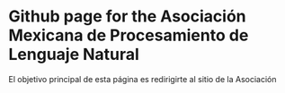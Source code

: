 # Github page for the Asociación Mexicana de Procesamiento de Lenguaje Natural

El objetivo principal de esta página es redirigirte al sitio de la Asociación
